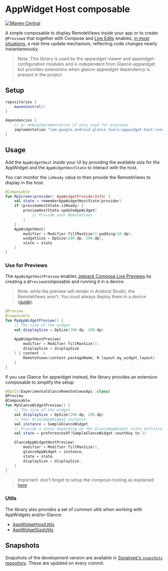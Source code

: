 # AppWidget Host composable

[![Maven Central](https://img.shields.io/maven-central/v/com.google.android.glance.tools/appwidget-host)](https://search.maven.org/search?q=g:com.google.android.glance.tools)

A simple composable to display RemoteViews inside your app or to create `@Preview`s that together 
with Compose and [Live Edits](https://developer.android.com/jetpack/compose/tooling#live-edit)
enables, [in most situations](https://developer.android.com/studio/run#limitations), a real-time
update mechanism, reflecting code changes nearly instantaneously.

> Note: This library is used by the appwidget-viewer and appwidget-configuration modules and is
> independent from Glance-appwidget but provides extensions when glance-appwidget dependency is
> present in the project

## Setup

```groovy
repositories {
    mavenCentral()
}

dependencies {
    // or debugImplementation if only used for previews
    implementation "com.google.android.glance.tools:appwidget-host:<version>"
}
```

## Usage

Add the `AppWidgetHost` inside your UI by providing the available size for the AppWidget and the
`AppWidgetHostState` to interact with the host.

You can monitor the `isReady` value to then provide the RemoteViews to display in the host.

```kotlin
@Composable
fun MyScreen(provider: AppWidgetProviderInfo) {
    val state = rememberAppWidgetHostState(provider)
    if (previewHostState.isReady) {
        previewHostState.updateAppWidget(
            // Provide your RemoteViews
        )
    }
    AppWidgetHost(
        modifier = Modifier.fillMaxSize().padding(16.dp),
        widgetSize = DpSize(200.dp, 200.dp),
        state = state
    )
}
```

### Use for Previews

The `AppWidgetHostPreview` enables [Jetpack Compose Live Previews](https://developer.android.com/jetpack/compose/tooling)
by creating a `@Preview`composable and running it in a device.

> Note: while the preview will render in Android Studio, the RemoteViews won't. You must always
> deploy them in a device ([guide](https://developer.android.com/jetpack/compose/tooling#preview-deploy)).

```kotlin
@Preview
@Composable
fun MyAppWidgetPreview() {
    // The size of the widget
    val displaySize = DpSize(200.dp, 200.dp)
    
    AppWidgetHostPreview(
        modifier = Modifier.fillMaxSize(),
        displaySize = displaySize
    ) { context ->
        RemoteViews(context.packageName, R.layout.my_widget_layout)
    }
}
```

If you use Glance for appwidget instead, the library provides an extension composable to simplify the setup

```kotlin
@OptIn(ExperimentalGlanceRemoteViewsApi::class)
@Preview
@Composable
fun MyGlanceWidgetPreview() {
    // The size of the widget
    val displaySize = DpSize(200.dp, 200.dp)
    // Your GlanceAppWidget instance
    val instance = SampleGlanceWidget
    // Provide a state depending on the GlanceAppWidget state definition
    val state = preferencesOf(SampleGlanceWidget.countKey to 2)

    GlanceAppWidgetHostPreview(
        modifier = Modifier.fillMaxSize(),
        glanceAppWidget = instance,
        state = state,
        displaySize = displaySize,
    )
}
```

> Important: don't forget to setup the compose-tooling as explained [here](https://developer.android.com/jetpack/compose/tooling)

### Utils

The library also provides a set of common utils when working with AppWidgets and/or Glance:

- [AppWidgetHostUtils](src/main/java/com/google/android/glance/appwidget/host/AppWidgetHostUtils.kt)
- [AppWidgetSizeUtils](src/main/java/com/google/android/glance/appwidget/host/AppWidgetSizeUtils.kt)

## Snapshots

Snapshots of the development version are available in [Sonatype's `snapshots` repository][snap].
These are updated on every commit.

[snap]: https://oss.sonatype.org/content/repositories/snapshots/com/google/android/glance/tools/appwidget-host/